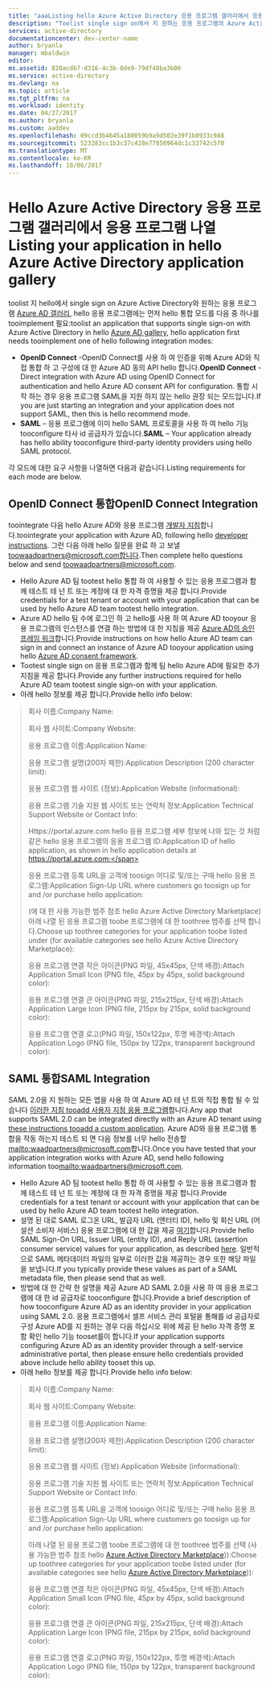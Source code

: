 ```yaml
---
title: "aaaListing hello Azure Active Directory 응용 프로그램 갤러리에서 응용 프로그램"
description: "Toolist single sign on에서 지 원하는 응용 프로그램의 Azure Active Directory 갤러리 hello 어떻게 | Microsoft Azure"
services: active-directory
documentationcenter: dev-center-name
author: bryanla
manager: mbaldwin
editor: 
ms.assetid: 820acdb7-d316-4c3b-8de9-79df48ba3b06
ms.service: active-directory
ms.devlang: na
ms.topic: article
ms.tgt_pltfrm: na
ms.workload: identity
ms.date: 04/27/2017
ms.author: bryanla
ms.custom: aaddev
ms.openlocfilehash: 09ccd3b4645a180059b9a9d502e39f1b8933c988
ms.sourcegitcommit: 523283cc1b3c37c428e77850964dc1c33742c5f0
ms.translationtype: MT
ms.contentlocale: ko-KR
ms.lasthandoff: 10/06/2017
---
```

# <a name="listing-your-application-in-hello-azure-active-directory-application-gallery"></a><span data-ttu-id="0c174-103">Hello Azure Active Directory 응용 프로그램 갤러리에서 응용 프로그램 나열</span><span class="sxs-lookup"><span data-stu-id="0c174-103">Listing your application in hello Azure Active Directory application gallery</span></span>
<span data-ttu-id="0c174-104">toolist 지 hello에서 single sign on Azure Active Directory와 원하는 응용 프로그램 [Azure AD 갤러리](https://azure.microsoft.com/marketplace/active-directory/all/), hello 응용 프로그램에는 먼저 hello 통합 모드를 다음 중 하나를 tooimplement 필요:</span><span class="sxs-lookup"><span data-stu-id="0c174-104">toolist an application that supports single sign-on with Azure Active Directory in hello [Azure AD gallery](https://azure.microsoft.com/marketplace/active-directory/all/), hello application first needs tooimplement one of hello following integration modes:</span></span>

* <span data-ttu-id="0c174-105">**OpenID Connect** -OpenID Connect를 사용 하 여 인증을 위해 Azure AD와 직접 통합 하 고 구성에 대 한 Azure AD 동의 API hello 합니다.</span><span class="sxs-lookup"><span data-stu-id="0c174-105">**OpenID Connect** - Direct integration with Azure AD using OpenID Connect for authentication and hello Azure AD consent API for configuration.</span></span> <span data-ttu-id="0c174-106">통합 시작 하는 경우 응용 프로그램 SAML을 지원 하지 않는 hello 권장 되는 모드입니다.</span><span class="sxs-lookup"><span data-stu-id="0c174-106">If you are just starting an integration and your application does not support SAML, then this is hello recommend mode.</span></span>
* <span data-ttu-id="0c174-107">**SAML** – 응용 프로그램에 이미 hello SAML 프로토콜을 사용 하 여 hello 기능 tooconfigure 타사 id 공급자가 있습니다.</span><span class="sxs-lookup"><span data-stu-id="0c174-107">**SAML** – Your application already has hello ability tooconfigure third-party identity providers using hello SAML protocol.</span></span>

<span data-ttu-id="0c174-108">각 모드에 대한 요구 사항을 나열하면 다음과 같습니다.</span><span class="sxs-lookup"><span data-stu-id="0c174-108">Listing requirements for each mode are below.</span></span>

## <a name="openid-connect-integration"></a><span data-ttu-id="0c174-109">OpenID Connect 통합</span><span class="sxs-lookup"><span data-stu-id="0c174-109">OpenID Connect Integration</span></span>
<span data-ttu-id="0c174-110">toointegrate 다음 hello Azure AD와 응용 프로그램 [개발자 지침](active-directory-authentication-scenarios.md)합니다.</span><span class="sxs-lookup"><span data-stu-id="0c174-110">toointegrate your application with Azure AD, following hello [developer instructions](active-directory-authentication-scenarios.md).</span></span> <span data-ttu-id="0c174-111">그런 다음 아래 hello 질문을 완료 하 고 보낼 toowaadpartners@microsoft.com합니다.</span><span class="sxs-lookup"><span data-stu-id="0c174-111">Then complete hello questions below and send toowaadpartners@microsoft.com.</span></span>

* <span data-ttu-id="0c174-112">Hello Azure AD 팀 tootest hello 통합 하 여 사용할 수 있는 응용 프로그램과 함께 테스트 테 넌 트 또는 계정에 대 한 자격 증명을 제공 합니다.</span><span class="sxs-lookup"><span data-stu-id="0c174-112">Provide credentials for a test tenant or account with your application that can be used by hello Azure AD team tootest hello integration.</span></span>  
* <span data-ttu-id="0c174-113">Azure AD hello 팀 수에 로그인 하 고 hello를 사용 하 여 Azure AD tooyour 응용 프로그램의 인스턴스를 연결 하는 방법에 대 한 지침을 제공 [Azure AD의 승인 프레임 워크](active-directory-integrating-applications.md#overview-of-the-consent-framework)합니다.</span><span class="sxs-lookup"><span data-stu-id="0c174-113">Provide instructions on how hello Azure AD team can sign in and connect an instance of Azure AD tooyour application using hello [Azure AD consent framework](active-directory-integrating-applications.md#overview-of-the-consent-framework).</span></span> 
* <span data-ttu-id="0c174-114">Tootest single sign on 응용 프로그램과 함께 팀 hello Azure AD에 필요한 추가 지침을 제공 합니다.</span><span class="sxs-lookup"><span data-stu-id="0c174-114">Provide any further instructions required for hello Azure AD team tootest single sign-on with your application.</span></span> 
* <span data-ttu-id="0c174-115">아래 hello 정보를 제공 합니다.</span><span class="sxs-lookup"><span data-stu-id="0c174-115">Provide hello info below:</span></span>

> <span data-ttu-id="0c174-116">회사 이름:</span><span class="sxs-lookup"><span data-stu-id="0c174-116">Company Name:</span></span>
> 
> <span data-ttu-id="0c174-117">회사 웹 사이트:</span><span class="sxs-lookup"><span data-stu-id="0c174-117">Company Website:</span></span>
> 
> <span data-ttu-id="0c174-118">응용 프로그램 이름:</span><span class="sxs-lookup"><span data-stu-id="0c174-118">Application Name:</span></span>
> 
> <span data-ttu-id="0c174-119">응용 프로그램 설명(200자 제한):</span><span class="sxs-lookup"><span data-stu-id="0c174-119">Application Description (200 character limit):</span></span>
> 
> <span data-ttu-id="0c174-120">응용 프로그램 웹 사이트 (정보):</span><span class="sxs-lookup"><span data-stu-id="0c174-120">Application Website (informational):</span></span>
> 
> <span data-ttu-id="0c174-121">응용 프로그램 기술 지원 웹 사이트 또는 연락처 정보:</span><span class="sxs-lookup"><span data-stu-id="0c174-121">Application Technical Support Website or Contact Info:</span></span>
> 
> <span data-ttu-id="0c174-122">Https://portal.azure.com hello 응용 프로그램 세부 정보에 나와 있는 것 처럼 같은 hello 응용 프로그램의 응용 프로그램 ID:</span><span class="sxs-lookup"><span data-stu-id="0c174-122">Application  ID of hello application, as shown in hello application details at https://portal.azure.com:</span></span>
> 
> <span data-ttu-id="0c174-123">응용 프로그램 등록 URL을 고객에 toosign 어디로 및/또는 구매 hello 응용 프로그램:</span><span class="sxs-lookup"><span data-stu-id="0c174-123">Application Sign-Up URL where customers go toosign up for and /or purchase hello application:</span></span>
> 
> <span data-ttu-id="0c174-124">(에 대 한 사용 가능한 범주 참조 hello Azure Active Directory Marketplace) 아래 나열 된 응용 프로그램 toobe 프로그램에 대 한 toothree 범주를 선택 합니다.</span><span class="sxs-lookup"><span data-stu-id="0c174-124">Choose up toothree categories for your application toobe listed under (for available categories see hello Azure Active Directory Marketplace):</span></span>
> 
> <span data-ttu-id="0c174-125">응용 프로그램 연결 작은 아이콘(PNG 파일, 45x45px, 단색 배경):</span><span class="sxs-lookup"><span data-stu-id="0c174-125">Attach Application Small Icon (PNG file, 45px by 45px, solid background color):</span></span>
> 
> <span data-ttu-id="0c174-126">응용 프로그램 연결 큰 아이콘(PNG 파일, 215x215px, 단색 배경):</span><span class="sxs-lookup"><span data-stu-id="0c174-126">Attach Application Large Icon (PNG file, 215px by 215px, solid background color):</span></span>
> 
> <span data-ttu-id="0c174-127">응용 프로그램 연결 로고(PNG 파일, 150x122px, 투명 배경색):</span><span class="sxs-lookup"><span data-stu-id="0c174-127">Attach Application Logo (PNG file, 150px by 122px, transparent background color):</span></span>
> 
> 

## <a name="saml-integration"></a><span data-ttu-id="0c174-128">SAML 통합</span><span class="sxs-lookup"><span data-stu-id="0c174-128">SAML Integration</span></span>
<span data-ttu-id="0c174-129">SAML 2.0을 지 원하는 모든 앱을 사용 하 여 Azure AD 테 넌 트와 직접 통합 될 수 있습니다 [이러한 지침 tooadd 사용자 지정 응용 프로그램](../active-directory-saas-custom-apps.md)합니다.</span><span class="sxs-lookup"><span data-stu-id="0c174-129">Any app that supports SAML 2.0 can be integrated directly with an Azure AD tenant using [these instructions tooadd a custom application](../active-directory-saas-custom-apps.md).</span></span> <span data-ttu-id="0c174-130">Azure AD와 응용 프로그램 통합을 작동 하는지 테스트 되 면 다음 정보를 너무 hello 전송할<mailto:waadpartners@microsoft.com>합니다.</span><span class="sxs-lookup"><span data-stu-id="0c174-130">Once you have tested that your application integration works with Azure AD, send hello following information too<mailto:waadpartners@microsoft.com>.</span></span>

* <span data-ttu-id="0c174-131">Hello Azure AD 팀 tootest hello 통합 하 여 사용할 수 있는 응용 프로그램과 함께 테스트 테 넌 트 또는 계정에 대 한 자격 증명을 제공 합니다.</span><span class="sxs-lookup"><span data-stu-id="0c174-131">Provide credentials for a test tenant or account with your application that can be used by hello Azure AD team tootest hello integration.</span></span>  
* <span data-ttu-id="0c174-132">설명 된 대로 SAML 로그온 URL, 발급자 URL (엔터티 ID), hello 및 회신 URL (어설션 소비자 서비스) 응용 프로그램에 대 한 값을 제공 [여기](../active-directory-saas-custom-apps.md)합니다.</span><span class="sxs-lookup"><span data-stu-id="0c174-132">Provide hello SAML Sign-On URL, Issuer URL (entity ID), and Reply URL (assertion consumer service) values for your application, as described [here](../active-directory-saas-custom-apps.md).</span></span> <span data-ttu-id="0c174-133">일반적으로 SAML 메타데이터 파일의 일부로 이러한 값을 제공하는 경우 또한 해당 파일을 보냅니다.</span><span class="sxs-lookup"><span data-stu-id="0c174-133">If you typically provide these values as part of a SAML metadata file, then please send that as well.</span></span>
* <span data-ttu-id="0c174-134">방법에 대 한 간략 한 설명을 제공 Azure AD SAML 2.0을 사용 하 여 응용 프로그램에 대 한 id 공급자로 tooconfigure 합니다.</span><span class="sxs-lookup"><span data-stu-id="0c174-134">Provide a brief description of how tooconfigure Azure AD as an identity provider in your application using SAML 2.0.</span></span> <span data-ttu-id="0c174-135">응용 프로그램에서 셀프 서비스 관리 포털을 통해를 id 공급자로 구성 Azure AD를 지 원하는 경우 다음 하십시오 위에 제공 된 hello 자격 증명 포함 확인 hello 기능 tooset를이 합니다.</span><span class="sxs-lookup"><span data-stu-id="0c174-135">If your application supports configuring Azure AD as an identity provider through a self-service administrative portal, then please ensure hello credentials provided above include hello ability tooset this up.</span></span>
* <span data-ttu-id="0c174-136">아래 hello 정보를 제공 합니다.</span><span class="sxs-lookup"><span data-stu-id="0c174-136">Provide hello info below:</span></span>

> <span data-ttu-id="0c174-137">회사 이름:</span><span class="sxs-lookup"><span data-stu-id="0c174-137">Company Name:</span></span>
> 
> <span data-ttu-id="0c174-138">회사 웹 사이트:</span><span class="sxs-lookup"><span data-stu-id="0c174-138">Company Website:</span></span>
> 
> <span data-ttu-id="0c174-139">응용 프로그램 이름:</span><span class="sxs-lookup"><span data-stu-id="0c174-139">Application Name:</span></span>
> 
> <span data-ttu-id="0c174-140">응용 프로그램 설명(200자 제한):</span><span class="sxs-lookup"><span data-stu-id="0c174-140">Application Description (200 character limit):</span></span>
> 
> <span data-ttu-id="0c174-141">응용 프로그램 웹 사이트 (정보):</span><span class="sxs-lookup"><span data-stu-id="0c174-141">Application Website (informational):</span></span>
> 
> <span data-ttu-id="0c174-142">응용 프로그램 기술 지원 웹 사이트 또는 연락처 정보:</span><span class="sxs-lookup"><span data-stu-id="0c174-142">Application Technical Support Website or Contact Info:</span></span>
> 
> <span data-ttu-id="0c174-143">응용 프로그램 등록 URL을 고객에 toosign 어디로 및/또는 구매 hello 응용 프로그램:</span><span class="sxs-lookup"><span data-stu-id="0c174-143">Application Sign-Up URL where customers go toosign up for and /or purchase hello application:</span></span>
> 
> <span data-ttu-id="0c174-144">아래 나열 된 응용 프로그램 toobe 프로그램에 대 한 toothree 범주를 선택 (사용 가능한 범주 참조 hello [Azure Active Directory Marketplace](https://azure.microsoft.com/marketplace/active-directory/))):</span><span class="sxs-lookup"><span data-stu-id="0c174-144">Choose up toothree categories for your application toobe listed under (for available categories see hello [Azure Active Directory Marketplace](https://azure.microsoft.com/marketplace/active-directory/))):</span></span>
> 
> <span data-ttu-id="0c174-145">응용 프로그램 연결 작은 아이콘(PNG 파일, 45x45px, 단색 배경):</span><span class="sxs-lookup"><span data-stu-id="0c174-145">Attach Application Small Icon (PNG file, 45px by 45px, solid background color):</span></span>
> 
> <span data-ttu-id="0c174-146">응용 프로그램 연결 큰 아이콘(PNG 파일, 215x215px, 단색 배경):</span><span class="sxs-lookup"><span data-stu-id="0c174-146">Attach Application Large Icon (PNG file, 215px by 215px, solid background color):</span></span>
> 
> <span data-ttu-id="0c174-147">응용 프로그램 연결 로고(PNG 파일, 150x122px, 투명 배경색):</span><span class="sxs-lookup"><span data-stu-id="0c174-147">Attach Application Logo (PNG file, 150px by 122px, transparent background color):</span></span>
> 
> 

